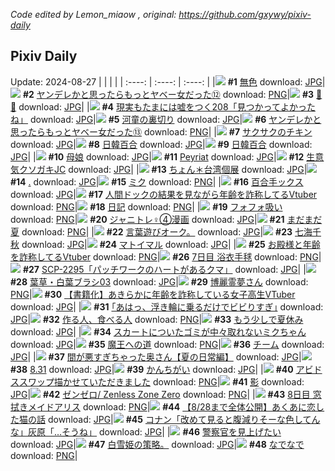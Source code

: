 *Code edited by Lemon_miaow , original: https://github.com/gxywy/pixiv-daily*
## Pixiv Daily 
Update: 2024-08-27
|      |      |      |
| :----: | :----: | :----: |
|![](https://pximg.lemonmiaow.xyz/c/240x480/img-master/img/2024/08/25/00/00/08/121801884_p0_master1200.jpg) **#1** [無色](https://www.pixiv.net/artworks/121801884) download: [JPG](https://pximg.lemonmiaow.xyz/img-original/img/2024/08/25/00/00/08/121801884_p0.jpg)|![](https://pximg.lemonmiaow.xyz/c/240x480/img-master/img/2024/08/25/00/01/46/121802152_p0_master1200.jpg) **#2** [ヤンデレかと思ったらもっとヤベー女だった⑫](https://www.pixiv.net/artworks/121802152) download: [PNG](https://pximg.lemonmiaow.xyz/img-original/img/2024/08/25/00/01/46/121802152_p0.png)|![](https://pximg.lemonmiaow.xyz/c/240x480/img-master/img/2024/08/25/00/00/14/121801913_p0_master1200.jpg) **#3** [🐻🍧](https://www.pixiv.net/artworks/121801913) download: [JPG](https://pximg.lemonmiaow.xyz/img-original/img/2024/08/25/00/00/14/121801913_p0.jpg)|
|![](https://pximg.lemonmiaow.xyz/c/240x480/img-master/img/2024/08/25/18/00/09/121823134_p0_master1200.jpg) **#4** [現実もたまには嘘をつく208「見つかってよかったね」](https://www.pixiv.net/artworks/121823134) download: [JPG](https://pximg.lemonmiaow.xyz/img-original/img/2024/08/25/18/00/09/121823134_p0.jpg)|![](https://pximg.lemonmiaow.xyz/c/240x480/img-master/img/2024/08/25/14/55/55/121818488_p0_master1200.jpg) **#5** [河童の裏切り](https://www.pixiv.net/artworks/121818488) download: [JPG](https://pximg.lemonmiaow.xyz/img-original/img/2024/08/25/14/55/55/121818488_p0.jpg)|![](https://pximg.lemonmiaow.xyz/c/240x480/img-master/img/2024/08/26/00/00/56/121836371_p0_master1200.jpg) **#6** [ヤンデレかと思ったらもっとヤベー女だった⑬](https://www.pixiv.net/artworks/121836371) download: [PNG](https://pximg.lemonmiaow.xyz/img-original/img/2024/08/26/00/00/56/121836371_p0.png)|
|![](https://pximg.lemonmiaow.xyz/c/240x480/img-master/img/2024/08/26/07/00/06/121843641_p0_master1200.jpg) **#7** [サクサクのチキン](https://www.pixiv.net/artworks/121843641) download: [JPG](https://pximg.lemonmiaow.xyz/img-original/img/2024/08/26/07/00/06/121843641_p0.jpg)|![](https://pximg.lemonmiaow.xyz/c/240x480/img-master/img/2024/08/25/16/24/59/121820613_p0_master1200.jpg) **#8** [日韓百合](https://www.pixiv.net/artworks/121820613) download: [JPG](https://pximg.lemonmiaow.xyz/img-original/img/2024/08/25/16/24/59/121820613_p0.jpg)|![](https://pximg.lemonmiaow.xyz/c/240x480/img-master/img/2024/08/25/21/54/39/121831210_p0_master1200.jpg) **#9** [日韓百合](https://www.pixiv.net/artworks/121831210) download: [JPG](https://pximg.lemonmiaow.xyz/img-original/img/2024/08/25/21/54/39/121831210_p0.jpg)|
|![](https://pximg.lemonmiaow.xyz/c/240x480/img-master/img/2024/08/25/00/00/28/121801968_p0_master1200.jpg) **#10** [母娘](https://www.pixiv.net/artworks/121801968) download: [JPG](https://pximg.lemonmiaow.xyz/img-original/img/2024/08/25/00/00/28/121801968_p0.jpg)|![](https://pximg.lemonmiaow.xyz/c/240x480/img-master/img/2024/08/25/01/38/44/121805177_p0_master1200.jpg) **#11** [Peyriat](https://www.pixiv.net/artworks/121805177) download: [JPG](https://pximg.lemonmiaow.xyz/img-original/img/2024/08/25/01/38/44/121805177_p0.jpg)|![](https://pximg.lemonmiaow.xyz/c/240x480/img-master/img/2024/08/25/00/16/20/121802859_p0_master1200.jpg) **#12** [生意気クソガキJC](https://www.pixiv.net/artworks/121802859) download: [JPG](https://pximg.lemonmiaow.xyz/img-original/img/2024/08/25/00/16/20/121802859_p0.jpg)|
|![](https://pximg.lemonmiaow.xyz/c/240x480/img-master/img/2024/08/26/00/06/59/121836803_p0_master1200.jpg) **#13** [ちょん＊台湾個展](https://www.pixiv.net/artworks/121836803) download: [JPG](https://pximg.lemonmiaow.xyz/img-original/img/2024/08/26/00/06/59/121836803_p0.jpg)|![](https://pximg.lemonmiaow.xyz/c/240x480/img-master/img/2024/08/26/00/00/30/121836302_p0_master1200.jpg) **#14** [.](https://www.pixiv.net/artworks/121836302) download: [JPG](https://pximg.lemonmiaow.xyz/img-original/img/2024/08/26/00/00/30/121836302_p0.jpg)|![](https://pximg.lemonmiaow.xyz/c/240x480/img-master/img/2024/08/25/18/58/55/121824928_p0_master1200.jpg) **#15** [ミク](https://www.pixiv.net/artworks/121824928) download: [PNG](https://pximg.lemonmiaow.xyz/img-original/img/2024/08/25/18/58/55/121824928_p0.png)|
|![](https://pximg.lemonmiaow.xyz/c/240x480/img-master/img/2024/08/26/22/02/58/121861381_p0_master1200.jpg) **#16** [百合手ックス](https://www.pixiv.net/artworks/121861381) download: [JPG](https://pximg.lemonmiaow.xyz/img-original/img/2024/08/26/22/02/58/121861381_p0.jpg)|![](https://pximg.lemonmiaow.xyz/c/240x480/img-master/img/2024/08/25/21/07/46/121829378_p0_master1200.jpg) **#17** [人間ドックの結果を見ながら年齢を詐称してるVtuber](https://www.pixiv.net/artworks/121829378) download: [PNG](https://pximg.lemonmiaow.xyz/img-original/img/2024/08/25/21/07/46/121829378_p0.png)|![](https://pximg.lemonmiaow.xyz/c/240x480/img-master/img/2024/08/25/18/50/57/121824693_p0_master1200.jpg) **#18** [日記](https://www.pixiv.net/artworks/121824693) download: [PNG](https://pximg.lemonmiaow.xyz/img-original/img/2024/08/25/18/50/57/121824693_p0.png)|
|![](https://pximg.lemonmiaow.xyz/c/240x480/img-master/img/2024/08/25/00/08/40/121802577_p0_master1200.jpg) **#19** [フォフォ吸い](https://www.pixiv.net/artworks/121802577) download: [PNG](https://pximg.lemonmiaow.xyz/img-original/img/2024/08/25/00/08/40/121802577_p0.png)|![](https://pximg.lemonmiaow.xyz/c/240x480/img-master/img/2024/08/25/22/28/22/121832660_p0_master1200.jpg) **#20** [ジャニトレ♀④漫画](https://www.pixiv.net/artworks/121832660) download: [JPG](https://pximg.lemonmiaow.xyz/img-original/img/2024/08/25/22/28/22/121832660_p0.jpg)|![](https://pximg.lemonmiaow.xyz/c/240x480/img-master/img/2024/08/26/12/33/38/121848306_p0_master1200.jpg) **#21** [まだまだ夏](https://www.pixiv.net/artworks/121848306) download: [PNG](https://pximg.lemonmiaow.xyz/img-original/img/2024/08/26/12/33/38/121848306_p0.png)|
|![](https://pximg.lemonmiaow.xyz/c/240x480/img-master/img/2024/08/25/14/14/19/121817619_p0_master1200.jpg) **#22** [言葉遊びオーク。](https://www.pixiv.net/artworks/121817619) download: [JPG](https://pximg.lemonmiaow.xyz/img-original/img/2024/08/25/14/14/19/121817619_p0.jpg)|![](https://pximg.lemonmiaow.xyz/c/240x480/img-master/img/2024/08/26/22/25/31/121862084_p0_master1200.jpg) **#23** [七海千秋](https://www.pixiv.net/artworks/121862084) download: [JPG](https://pximg.lemonmiaow.xyz/img-original/img/2024/08/26/22/25/31/121862084_p0.jpg)|![](https://pximg.lemonmiaow.xyz/c/240x480/img-master/img/2024/08/26/01/54/45/121839826_p0_master1200.jpg) **#24** [マトイマル](https://www.pixiv.net/artworks/121839826) download: [JPG](https://pximg.lemonmiaow.xyz/img-original/img/2024/08/26/01/54/45/121839826_p0.jpg)|
|![](https://pximg.lemonmiaow.xyz/c/240x480/img-master/img/2024/08/26/21/02/56/121859317_p0_master1200.jpg) **#25** [お殿様と年齢を詐称してるVtuber](https://www.pixiv.net/artworks/121859317) download: [PNG](https://pximg.lemonmiaow.xyz/img-original/img/2024/08/26/21/02/56/121859317_p0.png)|![](https://pximg.lemonmiaow.xyz/c/240x480/img-master/img/2024/08/25/00/01/01/121801927_p0_master1200.jpg) **#26** [7日目 浴衣手毬](https://www.pixiv.net/artworks/121801927) download: [PNG](https://pximg.lemonmiaow.xyz/img-original/img/2024/08/25/00/01/01/121801927_p0.png)|![](https://pximg.lemonmiaow.xyz/c/240x480/img-master/img/2024/08/26/18/05/07/121854322_p0_master1200.jpg) **#27** [SCP-2295「パッチワークのハートがあるクマ」](https://www.pixiv.net/artworks/121854322) download: [JPG](https://pximg.lemonmiaow.xyz/img-original/img/2024/08/26/18/05/07/121854322_p0.jpg)|
|![](https://pximg.lemonmiaow.xyz/c/240x480/img-master/img/2024/08/25/06/17/16/121809016_p0_master1200.jpg) **#28** [葉草・白葉ブラシ03](https://www.pixiv.net/artworks/121809016) download: [JPG](https://pximg.lemonmiaow.xyz/img-original/img/2024/08/25/06/17/16/121809016_p0.jpg)|![](https://pximg.lemonmiaow.xyz/c/240x480/img-master/img/2024/08/25/00/05/04/121802401_p0_master1200.jpg) **#29** [博麗霊夢さん](https://www.pixiv.net/artworks/121802401) download: [PNG](https://pximg.lemonmiaow.xyz/img-original/img/2024/08/25/00/05/04/121802401_p0.png)|![](https://pximg.lemonmiaow.xyz/c/240x480/img-master/img/2024/08/26/19/00/29/121855665_p0_master1200.jpg) **#30** [【書籍化】あきらかに年齢を詐称している女子高生VTuber](https://www.pixiv.net/artworks/121855665) download: [JPG](https://pximg.lemonmiaow.xyz/img-original/img/2024/08/26/19/00/29/121855665_p0.jpg)|
|![](https://pximg.lemonmiaow.xyz/c/240x480/img-master/img/2024/08/26/17/41/16/121853663_p0_master1200.jpg) **#31** [｢あはっ、浮き輪に乗るだけでビビりすぎ｣](https://www.pixiv.net/artworks/121853663) download: [JPG](https://pximg.lemonmiaow.xyz/img-original/img/2024/08/26/17/41/16/121853663_p0.jpg)|![](https://pximg.lemonmiaow.xyz/c/240x480/img-master/img/2024/08/25/20/27/47/121827831_p0_master1200.jpg) **#32** [作る人、食べる人](https://www.pixiv.net/artworks/121827831) download: [PNG](https://pximg.lemonmiaow.xyz/img-original/img/2024/08/25/20/27/47/121827831_p0.png)|![](https://pximg.lemonmiaow.xyz/c/240x480/img-master/img/2024/08/25/00/10/07/121802627_p0_master1200.jpg) **#33** [もう少しで夏休み](https://www.pixiv.net/artworks/121802627) download: [JPG](https://pximg.lemonmiaow.xyz/img-original/img/2024/08/25/00/10/07/121802627_p0.jpg)|
|![](https://pximg.lemonmiaow.xyz/c/240x480/img-master/img/2024/08/25/19/21/47/121825733_p0_master1200.jpg) **#34** [スカートについたゴミが中々取れないミクちゃん](https://www.pixiv.net/artworks/121825733) download: [JPG](https://pximg.lemonmiaow.xyz/img-original/img/2024/08/25/19/21/47/121825733_p0.jpg)|![](https://pximg.lemonmiaow.xyz/c/240x480/img-master/img/2024/08/25/14/21/02/121817767_p0_master1200.jpg) **#35** [魔王への道](https://www.pixiv.net/artworks/121817767) download: [PNG](https://pximg.lemonmiaow.xyz/img-original/img/2024/08/25/14/21/02/121817767_p0.png)|![](https://pximg.lemonmiaow.xyz/c/240x480/img-master/img/2024/08/26/00/00/49/121836348_p0_master1200.jpg) **#36** [チーム](https://www.pixiv.net/artworks/121836348) download: [JPG](https://pximg.lemonmiaow.xyz/img-original/img/2024/08/26/00/00/49/121836348_p0.jpg)|
|![](https://pximg.lemonmiaow.xyz/c/240x480/img-master/img/2024/08/26/00/03/49/121836645_p0_master1200.jpg) **#37** [間が悪すぎちゃった奥さん【夏の日常編】](https://www.pixiv.net/artworks/121836645) download: [JPG](https://pximg.lemonmiaow.xyz/img-original/img/2024/08/26/00/03/49/121836645_p0.jpg)|![](https://pximg.lemonmiaow.xyz/c/240x480/img-master/img/2024/08/25/12/54/06/121815920_p0_master1200.jpg) **#38** [8.31](https://www.pixiv.net/artworks/121815920) download: [JPG](https://pximg.lemonmiaow.xyz/img-original/img/2024/08/25/12/54/06/121815920_p0.jpg)|![](https://pximg.lemonmiaow.xyz/c/240x480/img-master/img/2024/08/25/03/18/16/121807032_p0_master1200.jpg) **#39** [かんちがい](https://www.pixiv.net/artworks/121807032) download: [JPG](https://pximg.lemonmiaow.xyz/img-original/img/2024/08/25/03/18/16/121807032_p0.jpg)|
|![](https://pximg.lemonmiaow.xyz/c/240x480/img-master/img/2024/08/25/18/22/22/121823895_p0_master1200.jpg) **#40** [アビドススワップ描かせていただきました](https://www.pixiv.net/artworks/121823895) download: [PNG](https://pximg.lemonmiaow.xyz/img-original/img/2024/08/25/18/22/22/121823895_p0.png)|![](https://pximg.lemonmiaow.xyz/c/240x480/img-master/img/2024/08/26/00/03/35/121836630_p0_master1200.jpg) **#41** [影](https://www.pixiv.net/artworks/121836630) download: [JPG](https://pximg.lemonmiaow.xyz/img-original/img/2024/08/26/00/03/35/121836630_p0.jpg)|![](https://pximg.lemonmiaow.xyz/c/240x480/img-master/img/2024/08/25/20/16/35/121827496_p0_master1200.jpg) **#42** [ゼンゼロ/ Zenless Zone Zero](https://www.pixiv.net/artworks/121827496) download: [PNG](https://pximg.lemonmiaow.xyz/img-original/img/2024/08/25/20/16/35/121827496_p0.png)|
|![](https://pximg.lemonmiaow.xyz/c/240x480/img-master/img/2024/08/26/00/03/01/121836586_p0_master1200.jpg) **#43** [8日目 窓拭きメイドアリス](https://www.pixiv.net/artworks/121836586) download: [PNG](https://pximg.lemonmiaow.xyz/img-original/img/2024/08/26/00/03/01/121836586_p0.png)|![](https://pximg.lemonmiaow.xyz/c/240x480/img-master/img/2024/08/25/12/46/19/121815760_p0_master1200.jpg) **#44** [【8/28まで全体公開】あくあに恋した猫の話](https://www.pixiv.net/artworks/121815760) download: [JPG](https://pximg.lemonmiaow.xyz/img-original/img/2024/08/25/12/46/19/121815760_p0.jpg)|![](https://pximg.lemonmiaow.xyz/c/240x480/img-master/img/2024/08/25/18/01/47/121823300_p0_master1200.jpg) **#45** [コナン「改めて見ると腹減りそーな色してんな」灰原「…そうね」](https://www.pixiv.net/artworks/121823300) download: [JPG](https://pximg.lemonmiaow.xyz/img-original/img/2024/08/25/18/01/47/121823300_p0.jpg)|
|![](https://pximg.lemonmiaow.xyz/c/240x480/img-master/img/2024/08/25/02/43/37/121806512_p0_master1200.jpg) **#46** [警察官を見上げたい](https://www.pixiv.net/artworks/121806512) download: [JPG](https://pximg.lemonmiaow.xyz/img-original/img/2024/08/25/02/43/37/121806512_p0.jpg)|![](https://pximg.lemonmiaow.xyz/c/240x480/img-master/img/2024/08/26/19/38/46/121856710_p0_master1200.jpg) **#47** [白雪姫の策略。](https://www.pixiv.net/artworks/121856710) download: [JPG](https://pximg.lemonmiaow.xyz/img-original/img/2024/08/26/19/38/46/121856710_p0.jpg)|![](https://pximg.lemonmiaow.xyz/c/240x480/img-master/img/2024/08/26/07/00/03/121843621_p0_master1200.jpg) **#48** [なでなで](https://www.pixiv.net/artworks/121843621) download: [PNG](https://pximg.lemonmiaow.xyz/img-original/img/2024/08/26/07/00/03/121843621_p0.png)|
